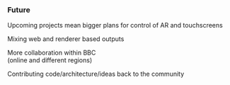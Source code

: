 
### Future

Upcoming projects mean bigger plans for control of AR and touchscreens

Mixing web and renderer based outputs

More collaboration within BBC <br/>(online and different regions)

Contributing code/architecture/ideas back to the community
